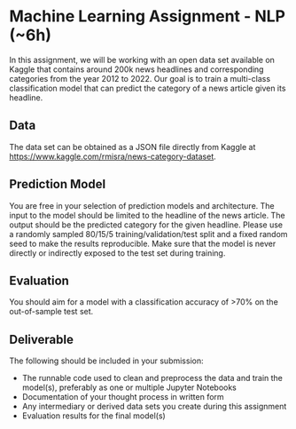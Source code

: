 # Machine Learning Assignment - NLP (~6h)

In this assignment, we will be working with an open data set available on Kaggle that contains around 200k news headlines and corresponding categories from the year 2012 to 2022. Our goal is to train a multi-class classification model that can predict the category of a news article given its headline. 

## Data

The data set can be obtained as a JSON file directly from Kaggle at https://www.kaggle.com/rmisra/news-category-dataset.

## Prediction Model 

You are free in your selection of prediction models and architecture. The input to the model should be limited to the headline of the news article. The output should be the predicted category for the given headline. Please use a randomly sampled 80/15/5 training/validation/test split and a fixed random seed to make the results reproducible. Make sure that the model is never directly or indirectly exposed to the test set during training.   

## Evaluation

You should aim for a model with a classification accuracy of >70% on the out-of-sample test set.

## Deliverable

The following should be included in your submission:

- The runnable code used to clean and preprocess the data and train the model(s), preferably as one or multiple Jupyter Notebooks
- Documentation of your thought process in written form
- Any intermediary or derived data sets you create during this assignment
- Evaluation results for the final model(s)
